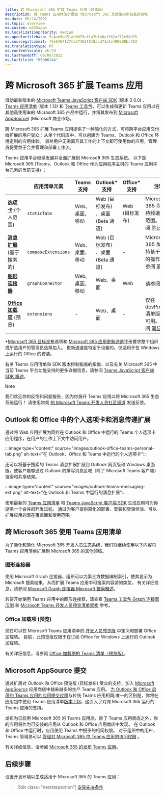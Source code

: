 ```yaml
---
title: 跨 Microsoft 365 扩展 Teams 应用（预览版）
description: 将 Teams 应用体验扩展到 Microsoft 365 其他使用率较高的领域
ms.date: 05/24/2022
ms.topic: overview
ms.custom: m365apps
ms.localizationpriority: medium
ms.openlocfilehash: 5c4eb5ed51ab8679cffa7bfa8aff62af72e58d25
ms.sourcegitcommit: 73e6767127cb27462f819acd71a1e480580bcf83
ms.translationtype: MT
ms.contentlocale: zh-CN
ms.lasthandoff: 06/06/2022
ms.locfileid: "65906244"
---
```

# <a name="extend-teams-apps-across-microsoft-365"></a>跨 Microsoft 365 扩展 Teams 应用

借助最新版本的 [Microsoft Teams JavaScript 客户端 SDK](../tabs/how-to/using-teams-client-sdk.md) (版本 2.0.0) 、 [Teams 应用清单](../resources/schema/manifest-schema.md) (版本 1.13) 和 [Teams 工具包](../toolkit/visual-studio-code-overview.md)，可以生成和更新 Teams 应用以在其他高使用率的 Microsoft 365 产品中运行，并将其发布到 [Microsoft AppSource](https://appsource.microsoft.com/))  (Microsoft 商业市场。

跨 Microsoft 365 扩展 Teams 应用提供了一种简化的方式，可将跨平台应用交付给扩展的用户受众：从单个代码库中，可以创建为 Teams、Outlook 和 Office 环境定制的应用体验。 最终用户无需离开其工作的上下文即可使用你的应用，管理员将受益于合并管理和部署工作流。

Teams 应用平台继续发展并全面扩展到 Microsoft 365 生态系统。 以下是 Microsoft 365 (Teams、Outlook 和 Office 作为应用程序主机的 Teams 应用平台元素的当前支持) ：

|          | 应用清单元素 | Teams 支持 |Outlook* 支持 | Office* 支持 | 注释 |
|--|--|--|--|--|--|
| [**选项卡**](../tabs/what-are-tabs.md) (个人范围)     |`staticTabs`  | Web、桌面、移动 | Web (目标发布) 、桌面 (Beta 通道)  | Web (目标发布) | Microsoft 365 尚不支持频道和组范围。 请参阅 [笔记](../tabs/how-to/using-teams-client-sdk.md#microsoft-365-support-running-teams-apps-in-office-and-outlook)。
| [**消息扩展**](../messaging-extensions/what-are-messaging-extensions.md) (基于搜索的) | `composeExtensions` | Web、桌面、移动| Web (目标发布) 、桌面 (Beta 通道) | - |Microsoft 365 尚不支持基于操作的操作。 请参阅 [笔记](extend-m365-teams-message-extension.md#preview-your-message-extension-in-outlook)。 |
| [**图形连接器**](/microsoftsearch/connectors-overview)| `graphConnector` | Web、桌面、移动| Web、桌面 | Web| 请参阅 [笔记](#graph-connectors)
| [**Office 加载项**](/office/dev/add-ins/develop/json-manifest-overview) (预览)  | `extensions` | - | Web、桌面 | - | 仅在 [devPreview](../resources/schema/manifest-schema-dev-preview.md) 清单版本中可用。 请参阅 [笔记](#office-add-ins-preview)。|

\*[Microsoft 365 目标发布](/microsoft-365/admin/manage/release-options-in-office-365)选项和 [Microsoft 365 应用更新通道](/deployoffice/change-update-channels)注册要求整个组织或所选用户的管理员选择加入。 更新通道是特定于设备的，仅适用于在 Windows 上运行的 Office 的安装。

有关 Teams 应用清单和 SDK 版本控制指南的指南，以及有关 Microsoft 365 中当前 Teams 平台功能支持的更多详细信息，请参阅 [Teams JavaScript 客户端 SDK 概述](../tabs/how-to/using-teams-client-sdk.md)。

> [!NOTE]
> 我们欢迎你的反馈和问题报告，因为你展开 Teams 应用以跨 Microsoft 365 生态系统运行！ 请使用常规 [的 Microsoft Teams 开发人员社区频道](/microsoftteams/platform/feedback) 发送反馈。

## <a name="personal-tabs-and-messaging-extensions-in-outlook-and-office"></a>Outlook 和 Office 中的个人选项卡和消息传递扩展

通过将 Web 应用扩展为同样在 Outlook 和 Office 中运行的 Teams 个人选项卡应用程序，在用户的工作上下文中访问用户。

:::image type="content" source="images/outlook-office-teams-personal-tab.png" alt-text="在 Outlook、Office 和 Teams 中运行的个人选项卡":::

还可以将基于搜索的 Teams 消息扩展扩展到 Outlook 网页版和 Windows 桌面版，使客户能够通过 Outlook 的撰写消息区域（除了 Microsoft Teams 客户端）搜索和共享结果。

:::image type="content" source="images/outlook-teams-messaging-ext.png" alt-text="在 Outlook 和 Teams 中运行的消息扩展":::

使用最新的 [Teams 应用清单](../resources/schema/manifest-schema.md) 和 [Teams JavaScript 客户端 SDK](../tabs/how-to/using-teams-client-sdk.md) 生成应用可为你提供一个合并的开发过程。 通过为客户提供简化的部署、安装和管理体验，可以扩展应用的潜在覆盖面和使用范围。

## <a name="use-teams-app-manifest-across-microsoft-365"></a>跨 Microsoft 365 使用 Teams 应用清单

为了简化和简化 Microsoft 365 开发人员生态系统，我们将继续使用以下内容将 Teams 应用清单扩展到 Microsoft 365 的其他领域。

### <a name="graph-connectors"></a>图形连接器

使用 Microsoft Graph 连接器，组织可以为第三方数据编制索引，使其显示为 Microsoft 搜索结果，从而扩展 Teams 应用中可搜索内容源的类型。
有关详细信息，请参阅 [Microsoft Graph 连接器 Microsoft 搜索概述](/microsoftsearch/connectors-overview)。

若要开始使用 Teams 应用中的图形连接器，请查看 [Teams 工具包 Graph 连接器示例](https://aka.ms/teamsfx-graph-connector-sample) 和 [Microsoft Teams 开发人员预览清单架构](../resources/schema/manifest-schema-dev-preview.md) 参考。

### <a name="office-add-ins-preview"></a>Office 加载项 (预览) 

现在可以在 Microsoft Teams 应用清单的 [开发人员预览版](../resources/schema/manifest-schema-dev-preview.md) 中定义和部署 Office 加载项。 目前，此预览版仅限于在订阅 Office for Windows 上运行的 Outlook 加载项。

有关详细信息，请参阅 [Office 加载项的 Teams 清单（预览版）](/office/dev/add-ins/develop/json-manifest-overview)。

## <a name="microsoft-appsource-submission"></a>Microsoft AppSource 提交

通过扩展对 Outlook 和 Office 预览版 (目标发布) 受众的支持，加入 [Microsoft AppSource](https://appsource.microsoft.com/) 应用商店中越来越多的生产 Teams 应用。 [为 Outlook 和 Office 启用的 Teams 应用的应用提交过程](../concepts/deploy-and-publish/appsource/publish.md)与传统 Teams 应用相同;唯一的区别是，你将在应用包中使用 Teams 应用清单[版本 1.13](../tabs/how-to/using-teams-client-sdk.md)，这引入了对跨 Microsoft 365 运行的 Teams 应用的支持。

发布为已启用 Microsoft 365 的 Teams 应用后，除了 Teams 应用商店之外，你的应用将作为可安装的应用从 Outlook 和 Office 应用商店中发现。 在 Outlook 和 Office 中运行时，应用使用 Teams 中授予的相同权限。 对于组织中的用户，Teams 管理员可以 [管理对 Microsoft 365 中 Teams 应用的访问权限](/MicrosoftTeams/manage-third-party-teams-apps) 。

有关详细信息，请参阅 [Microsoft 365 的发布 Teams 应用](publish.md)。

## <a name="next-step"></a>后续步骤

设置开发环境以生成适用于 Microsoft 365 的 Teams 应用：

> [!div class="nextstepaction"]
> [安装先决条件](prerequisites.md)
